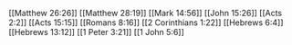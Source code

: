 [[Matthew 26:26]]
[[Matthew 28:19]]
[[Mark 14:56]]
[[John 15:26]]
[[Acts 2:2]]
[[Acts 15:15]]
[[Romans 8:16]]
[[2 Corinthians 1:22]]
[[Hebrews 6:4]]
[[Hebrews 13:12]]
[[1 Peter 3:21]]
[[1 John 5:6]]
